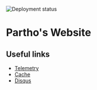 ![Deployment status](https://github.com/kitamstudios/ks-www/workflows/deploy/badge.svg?branch=master)

# Partho's Website

## Useful links

- [Telemetry](https://portal.azure.com/#@parthopdaslive.onmicrosoft.com/resource/subscriptions/d1f4cb76-4574-476a-b357-9932467d64e7/resourceGroups/kswww/providers/microsoft.insights/components/kswww/overview)
- [Cache](https://dash.cloudflare.com/685620fd1ab9a3c0097e45d25bb895bc/kitamstudios.com)
- [Disqus](https://kitamstudios.disqus.com/admin/settings/general/)
